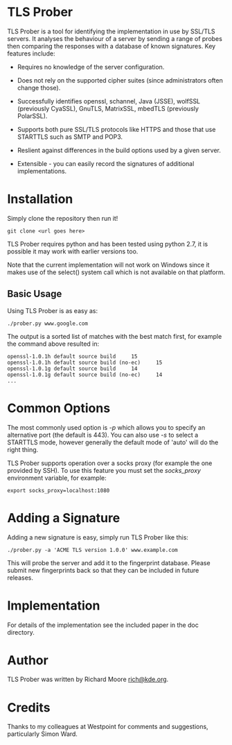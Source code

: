 # TLS Prober

TLS Prober is a tool for identifying the implementation in use by SSL/TLS
servers. It analyses the behaviour of a server by sending a range of probes
then comparing the responses with a database of known signatures. Key features
include:

 * Requires no knowledge of the server configuration.

 * Does not rely on the supported cipher suites (since administrators often
   change those).

 * Successfully identifies openssl, schannel, Java (JSSE), wolfSSL (previously
   CyaSSL), GnuTLS, MatrixSSL, mbedTLS (previously PolarSSL).

 * Supports both pure SSL/TLS protocols like HTTPS and those that use STARTTLS
   such as SMTP and POP3.

 * Reslient against differences in the build options used by a given server.

 * Extensible - you can easily record the signatures of additional
   implementations.

# Installation

Simply clone the repository then run it!

```
git clone <url goes here>
```

TLS Prober requires python and has been tested using python 2.7, it is
possible it may work with earlier versions too.

Note that the current implementation will not work on Windows since it makes
use of the select() system call which is not available on that platform.

## Basic Usage

Using TLS Prober is as easy as:

```
./prober.py www.google.com
```

The output is a sorted list of matches with the best match first, for example
the command above resulted in:

```
openssl-1.0.1h default source build     15
openssl-1.0.1h default source build (no-ec)     15
openssl-1.0.1g default source build     14
openssl-1.0.1g default source build (no-ec)     14
...
```

# Common Options

The most commonly used option is *-p* which allows you to specify an
alternative port (the default is 443). You can also use *-s* to select a
STARTTLS mode, however generally the default mode of 'auto' will do the right
thing.

TLS Prober supports operation over a socks proxy (for example the one provided
by SSH). To use this feature you must set the *socks_proxy* environment
variable, for example:

```
export socks_proxy=localhost:1080
```

# Adding a Signature

Adding a new signature is easy, simply run TLS Prober like this:

```
./prober.py -a 'ACME TLS version 1.0.0' www.example.com
```

This will probe the server and add it to the fingerprint database. Please
submit new fingerprints back so that they can be included in future releases.

# Implementation

For details of the implementation see the included paper in the doc directory.

# Author

TLS Prober was written by Richard Moore <rich@kde.org>.

# Credits

Thanks to my colleagues at Westpoint for comments and suggestions,
particularly Simon Ward.
